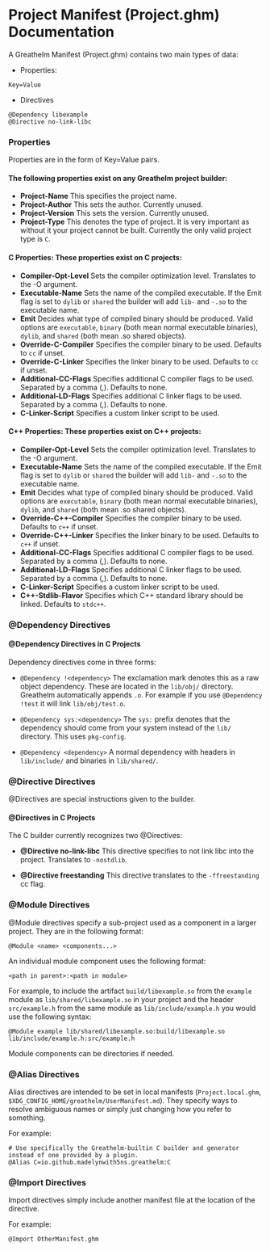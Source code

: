 # Project Manifest (Project.ghm) Documentation

A Greathelm Manifest (Project.ghm) contains two main types of data:

- Properties:
```ghm
Key=Value
```
- Directives
```ghm
@Dependency libexample
@Directive no-link-libc
```

### Properties
Properties are in the form of Key=Value pairs.

#### The following properties exist on any Greathelm project builder:

- **Project-Name** This specifies the project name.
- **Project-Author** This sets the author. Currently unused.
- **Project-Version** This sets the version. Currently unused.
- **Project-Type** This denotes the type of project. It is very important as without it your project cannot be built. Currently the only valid project type is `C`.

#### C Properties: These properties exist on C projects:
- **Compiler-Opt-Level** Sets the compiler optimization level. Translates to the -O argument.
- **Executable-Name** Sets the name of the compiled executable. If the Emit flag is set to `dylib` or `shared` the builder will add `lib-` and `-.so` to the executable name.
- **Emit** Decides what type of compiled binary should be produced. Valid options are `executable`, `binary` (both mean normal executable binaries), `dylib`, and `shared` (both mean .so shared objects).
- **Override-C-Compiler** Specifies the compiler binary to be used. Defaults to `cc` if unset.
- **Override-C-Linker** Specifies the linker binary to be used. Defaults to `cc` if unset.
- **Additional-CC-Flags** Specifies additional C compiler flags to be used. Separated by a comma (,). Defaults to none.
- **Additional-LD-Flags** Specifies additional C linker flags to be used. Separated by a comma (,). Defaults to none.
- **C-Linker-Script** Specifies a custom linker script to be used.

#### C++ Properties: These properties exist on C++ projects:
- **Compiler-Opt-Level** Sets the compiler optimization level. Translates to the -O argument.
- **Executable-Name** Sets the name of the compiled executable. If the Emit flag is set to `dylib` or `shared` the builder will add `lib-` and `-.so` to the executable name.
- **Emit** Decides what type of compiled binary should be produced. Valid options are `executable`, `binary` (both mean normal executable binaries), `dylib`, and `shared` (both mean .so shared objects).
- **Override-C++-Compiler** Specifies the compiler binary to be used. Defaults to `c++` if unset.
- **Override-C++-Linker** Specifies the linker binary to be used. Defaults to `c++` if unset.
- **Additional-CC-Flags** Specifies additional C compiler flags to be used. Separated by a comma (,). Defaults to none.
- **Additional-LD-Flags** Specifies additional C linker flags to be used. Separated by a comma (,). Defaults to none.
- **C-Linker-Script** Specifies a custom linker script to be used.
- **C++-Stdlib-Flavor** Specifies which C++ standard library should be linked. Defaults to `stdc++`.

### @Dependency Directives

#### @Dependency Directives in C Projects
Dependency directives come in three forms:

- `@Dependency !<dependency>` The exclamation mark denotes this as a raw object dependency. These are located in the `lib/obj/` directory. Greathelm automatically appends `.o`. For example if you use `@Dependency !test` it will link `lib/obj/test.o`.

- `@Dependency sys:<dependency>` The `sys:` prefix denotes that the dependency should come from your system instead of the `lib/` directory. This uses `pkg-config`.

- `@Dependency <dependency>` A normal dependency with headers in `lib/include/` and binaries in `lib/shared/`.

### @Directive Directives

@Directives are special instructions given to the builder.

#### @Directives in C Projects
The C builder currently recognizes two @Directives:

- **@Directive no-link-libc** This directive specifies to not link libc into the project. Translates to `-nostdlib`.

- **@Directive freestanding** This directive translates to the `-ffreestanding` cc flag.

### @Module Directives

@Module directives specify a sub-project used as a component in a larger project. They are in the following format:

```ghm
@Module <name> <components...>
```

An individual module component uses the following format:

```ghm
<path in parent>:<path in module>
```

For example, to include the artifact `build/libexample.so` from the `example` module as `lib/shared/libexample.so` in your project and the header `src/example.h` from the same module as `lib/include/example.h` you would use the following syntax:

```ghm
@Module example lib/shared/libexample.so:build/libexample.so lib/include/example.h:src/example.h
```

Module components can be directories if needed.

### @Alias Directives
Alias directives are intended to be set in local manifests (`Project.local.ghm`, `$XDG_CONFIG_HOME/greathelm/UserManifest.md`). They specify ways to resolve ambiguous names or simply just changing how you refer to something.

For example:

```ghm
# Use specifically the Greathelm-builtin C builder and generator instead of one provided by a plugin.
@Alias C=io.github.madelynwith5ns.greathelm:C
```

### @Import Directives
Import directives simply include another manifest file at the location of the directive.

For example:

```ghm
@Import OtherManifest.ghm
```